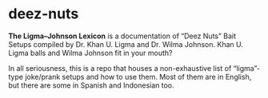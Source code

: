 # deez-nuts
**The Ligma–Johnson Lexicon** is a documentation of “Deez Nuts” Bait Setups compiled by Dr. Khan U. Ligma and Dr. Wilma Johnson. Khan U. Ligma balls and Wilma Johnson fit in your mouth?

In all seriousness, this is a repo that houses a non-exhaustive list of “ligma”-type joke/prank setups and how to use them. Most of them are in English, but there are some in Spanish and Indonesian too.
